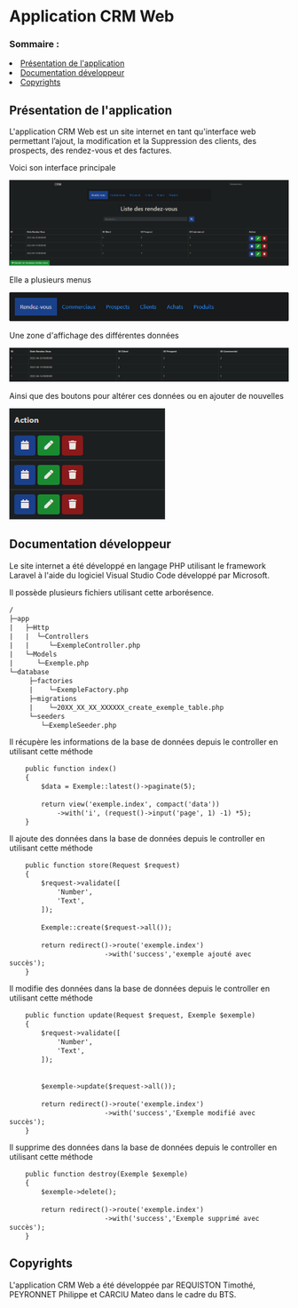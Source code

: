 # Application CRM Web

<h3>Sommaire :</h3>
<li><a href="#presentation">Présentation de l'application</a></li>
<li><a href="#docs">Documentation développeur</a></li>
<li><a href="#copirights">Copyrights</a></li>

<h2 id="presentation">Présentation de l'application</h2>

<p>L'application CRM Web est un site internet en tant qu'interface web permettant l’ajout, la modification et la
Suppression des clients, des prospects, des rendez-vous et des factures.</p>

<p>Voici son interface principale</p>

<img src="img\Interface.png"/>

<p>Elle a plusieurs menus</p>

<img src="img\Menus.png"/>

<p>Une zone d'affichage des différentes données</p>

<img src="img\Table.png"/>

<p>Ainsi que des boutons pour altérer ces données ou en ajouter de nouvelles</p>

<img src="img\Buttons.png"/>

<h2 id="docs">Documentation développeur</h2>

<p>Le site internet a été développé en langage PHP utilisant le framework Laravel à l'aide du logiciel Visual Studio Code développé par Microsoft.</p>
<p>Il possède plusieurs fichiers utilisant cette arborésence.</p>

```
/
├─app
|   ├─Http
|   |  └─Controllers
|   |     └─ExempleController.php
|   └─Models
|      └─Exemple.php
└─database
     ├─factories
     |    └─ExempleFactory.php
     ├─migrations
     |    └─20XX_XX_XX_XXXXXX_create_exemple_table.php
     └─seeders
        └─ExempleSeeder.php
```

<p>Il récupère les informations de la base de données depuis le controller en utilisant cette méthode</p>

```
    public function index()
    {
        $data = Exemple::latest()->paginate(5);

        return view('exemple.index', compact('data'))
            ->with('i', (request()->input('page', 1) -1) *5);
    }
```

<p>Il ajoute des données dans la base de données depuis le controller en utilisant cette méthode</p>

```
    public function store(Request $request)
    {
        $request->validate([
            'Number',
            'Text',
        ]);

        Exemple::create($request->all());

        return redirect()->route('exemple.index')
                        ->with('success','exemple ajouté avec succès');
    }
```

<p>Il modifie des données dans la base de données depuis le controller en utilisant cette méthode</p>

```
    public function update(Request $request, Exemple $exemple)
    {
        $request->validate([
            'Number',
            'Text',
        ]);


        $exemple->update($request->all());

        return redirect()->route('exemple.index')
                        ->with('success','Exemple modifié avec succès');
    }
```

<p>Il supprime des données dans la base de données depuis le controller en utilisant cette méthode</p>

```
    public function destroy(Exemple $exemple)
    {
        $exemple->delete();

        return redirect()->route('exemple.index')
                        ->with('success','Exemple supprimé avec succès');
    }
```

<h2 id="copirights">Copyrights</h2>

<p>L'application CRM Web a été développée par REQUISTON Timothé, PEYRONNET Philippe et CARCIU Mateo dans le cadre du BTS.</p>
